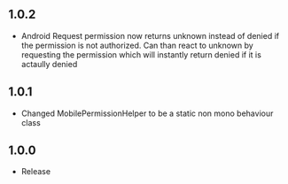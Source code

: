 ## 1.0.2
- Android Request permission now returns unknown instead of denied if the permission is not authorized. Can than react to unknown by requesting the permission which will instantly return denied if it is actaully denied

## 1.0.1
- Changed MobilePermissionHelper to be a static non mono behaviour class

## 1.0.0
- Release



